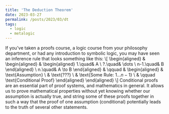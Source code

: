 ```yaml
---
title: 'The Deduction Theorem'
date: 2023-03-27
permalink: /posts/2023/03/dt
tags:
  - logic
  - metalogic
---
```


If you've taken a proofs course, a logic course from your philosophy department, or had any 
introduction to symbolic logic, you may have seen an inference rule that looks something like this:
\\[
\begin{aligned}
& \begin{aligned}
& \begin{aligned}
1.\quad& A \\
?.\quad& \dots \\
n-1.\quad& B
\end{aligned} \\
n.\quad& A \to B
\end{aligned} & \qquad & \begin{aligned}
& \text{Assumption} \\
& \text{???} \\
& \text{Some Rule: 1...$n-1$} \\
& \qquad \text{Conditional Proof}
\end{aligned}
\end{aligned}
\\]
Conditional proofs are an essential part of proof systems, and mathematics in general. It allows us to 
prove mathematical properties without yet knowing whether our assumption is actually true, and string
some of these proofs together in such a way that the proof of one assumption (conditional) potentially 
leads to the truth of several other statements.